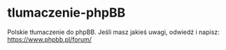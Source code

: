 # tlumaczenie-phpBB
Polskie tłumaczenie do phpBB. Jeśli masz jakieś uwagi, odwiedź i napisz: https://www.phpbb.pl/forum/
